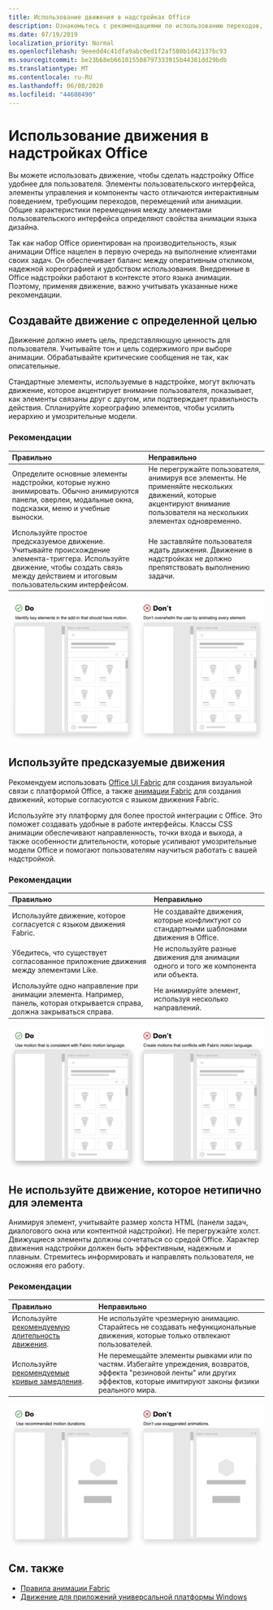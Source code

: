 ```yaml
---
title: Использование движения в надстройках Office
description: Ознакомьтесь с рекомендациями по использованию переходов, движений или анимации в надстройках Office.
ms.date: 07/19/2019
localization_priority: Normal
ms.openlocfilehash: 9eeedd4c41dfa9abc0ed1f2af580b1d42137bc93
ms.sourcegitcommit: be23b68eb661015508797333915b44381dd29bdb
ms.translationtype: MT
ms.contentlocale: ru-RU
ms.lasthandoff: 06/08/2020
ms.locfileid: "44608490"
---
```

# <a name="using-motion-in-office-add-ins"></a>Использование движения в надстройках Office

Вы можете использовать движение, чтобы сделать надстройку Office удобнее для пользователя. Элементы пользовательского интерфейса, элементы управления и компоненты часто отличаются интерактивным поведением, требующим переходов, перемещений или анимации. Общие характеристики перемещения между элементами пользовательского интерфейса определяют свойства анимации языка дизайна.

Так как набор Office ориентирован на производительность, язык анимации Office нацелен в первую очередь на выполнение клиентами своих задач. Он обеспечивает баланс между оперативным откликом, надежной хореографией и удобством использования. Внедренные в Office надстройки работают в контексте этого языка анимации. Поэтому, применяя движение, важно учитывать указанные ниже рекомендации.


## <a name="create-motion-with-a-purpose"></a>Создавайте движение с определенной целью

Движение должно иметь цель, представляющую ценность для пользователя. Учитывайте тон и цель содержимого при выборе анимации. Обрабатывайте критические сообщения не так, как описательные.

Стандартные элементы, используемые в надстройке, могут включать движение, которое акцентирует внимание пользователя, показывает, как элементы связаны друг с другом, или подтверждает правильность действия. Спланируйте хореографию элементов, чтобы усилить иерархию и умозрительные модели.

### <a name="best-practices"></a>Рекомендации

|Правильно|Неправильно|
|:-----|:-----|
|Определите основные элементы надстройки, которые нужно анимировать. Обычно анимируются панели, оверлеи, модальные окна, подсказки, меню и учебные выноски.| Не перегружайте пользователя, анимируя все элементы. Не применяйте нескольких движений, которые акцентируют внимание пользователя на нескольких элементах одновременно. |
|Используйте простое предсказуемое движение. Учитывайте происхождение элемента-триггера. Используйте движение, чтобы создать связь между действием и итоговым пользовательским интерфейсом. | Не заставляйте пользователя ждать движения. Движение в надстройках не должно препятствовать выполнению задачи.|

![Открытая панель с минимальным количеством движущихся элементов рядом с открытой панелью с большим количеством движущихся элементов](../images/add-in-motion-purpose.gif)

## <a name="use-expected-motions"></a>Используйте предсказуемые движения

Рекомендуем использовать [Office UI Fabric](https://developer.microsoft.com/fabric) для создания визуальной связи с платформой Office, а также [анимации Fabric](https://developer.microsoft.com/fabric#/styles/web/motion) для создания движений, которые согласуются с языком движения Fabric.

Используйте эту платформу для более простой интеграции с Office. Это поможет создавать удобные в работе интерфейсы. Классы CSS анимации обеспечивают направленность, точки входа и выхода, а также особенности длительности, которые усиливают умозрительные модели Office и помогают пользователям научиться работать с вашей надстройкой.

### <a name="best-practices"></a>Рекомендации

|Правильно|Неправильно|
|:-----|:-----|
|Используйте движение, которое согласуется с языком движения Fabric.| Не создавайте движения, которые конфликтуют со стандартными шаблонами движения в Office.
|Убедитесь, что существует согласованное приложение движения между элементами Like.| Не используйте разные движения для анимации одного и того же компонента или объекта.|
|Используйте одно направление при анимации элемента. Например, панель, которая открывается справа, должна закрываться справа.|Не анимируйте элемент, используя несколько направлений.

![Предсказуемое и непредсказуемое открытие модального окна](../images/add-in-motion-expected.gif)

## <a name="avoid-out-of-character-motion-for-an-element"></a>Не используйте движение, которое нетипично для элемента

Анимируя элемент, учитывайте размер холста HTML (панели задач, диалогового окна или контентной надстройки). Не перегружайте холст. Движущиеся элементы должны сочетаться со средой Office. Характер движения надстройки должен быть эффективным, надежным и плавным. Стремитесь информировать и направлять пользователя, не осложняя его работу.

### <a name="best-practices"></a>Рекомендации

|Правильно|Неправильно|
|:-----|:-----|
| Используйте [рекомендуемую длительность движения](https://developer.microsoft.com/fabric#/styles/web/motion). | Не используйте чрезмерную анимацию. Старайтесь не создавать нефункциональные движения, которые только отвлекают пользователей.
| Используйте [рекомендуемые кривые замедления](/windows/uwp/design/motion/timing-and-easing#easing-in-fluent-motion).  |Не перемещайте элементы рывками или по частям. Избегайте упреждения, возвратов, эффекта "резиновой ленты" или других эффектов, которые имитируют законы физики реального мира.|

![Загрузка плиток с мягким затуханием и загрузка плиток с отскоком](../images/add-in-motion-character.gif)

## <a name="see-also"></a>См. также

* [Правила анимации Fabric](https://developer.microsoft.com/fabric#/styles/web/motion)
* [Движение для приложений универсальной платформы Windows](/windows/uwp/design/motion)
